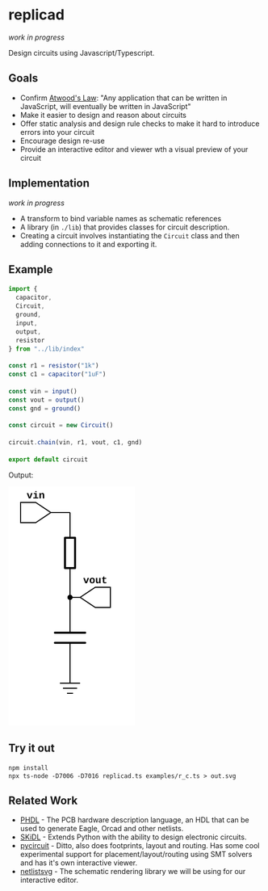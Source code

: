 # replicad

_work in progress_

Design circuits using Javascript/Typescript.


## Goals

- Confirm [Atwood's Law](https://blog.codinghorror.com/the-principle-of-least-power/): "Any application that can be written in JavaScript, will eventually be written in JavaScript"
- Make it easier to design and reason about circuits
- Offer static analysis and design rule checks to make it hard to introduce errors into your circuit
- Encourage design re-use
- Provide an interactive editor and viewer wth a visual preview of your circuit

## Implementation

_work in progress_

- A transform to bind variable names as schematic references
- A library (in `./lib`) that provides classes for circuit description.
- Creating a circuit involves instantiating the `Circuit` class and then adding connections to it and exporting it.

## Example

```js
import {
  capacitor,
  Circuit,
  ground,
  input,
  output,
  resistor
} from "../lib/index"

const r1 = resistor("1k")
const c1 = capacitor("1uF")

const vin = input()
const vout = output()
const gnd = ground()

const circuit = new Circuit()

circuit.chain(vin, r1, vout, c1, gnd)

export default circuit
```

Output:

![](examples/r_c.svg)


## Try it out


```
npm install
npx ts-node -D7006 -D7016 replicad.ts examples/r_c.ts > out.svg
```

## Related Work

- [PHDL](https://sourceforge.net/p/phdl/wiki/Home/) - The PCB hardware description language, an HDL that can be used to generate Eagle, Orcad and other netlists.
- [SKiDL](http://xesscorp.github.io/skidl) - Extends Python with the ability to design electronic circuits.
- [pycircuit](https://github.com/dvc94ch/pycircuit) - Ditto, also does footprints, layout and routing. Has some cool experimental support for placement/layout/routing using SMT solvers and has it's own interactive viewer.
- [netlistsvg](https://github.com/nturley/netlistsvg) - The schematic rendering library we will be using for our interactive editor.
